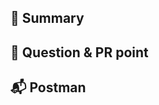 ## 📝 Summary
<!-- 해당 PR의 주요 작업 내용을 적어주세요 -->


## 🙏 Question & PR point
<!-- PR과정에서 다른 팀원이 알아야할 사항이나 궁금증을 적어주세요 -->


## 📬 Postman
<!-- postman 스크린샷을 첨부해주세요 -->
